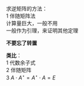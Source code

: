 求逆矩阵的方法：    
1 伴随矩阵法    
计算量巨大，一般不用    
一般作为引理，来证明其他定理    
    
**不要忘了转置**    
    
**类比**：    
1 代数余子式    
2 伴随矩阵    
3  $A\cdot A^\star =A^\star\cdot A=E$     
